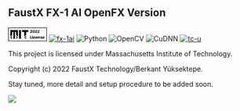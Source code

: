 ﻿## FaustX FX-1 AI OpenFX Version
 
<a href="https://github.com/Berkantyuks/FaustX-FX1-AI-OpenFX/blob/main/license" rel="mmit"><img width="79px" style="border-width: 0;" src="https://github.com/Berkantyuks/FaustX-FX1-AI-OpenFX/blob/main/parts/images/mit-license-custom.png" alt="mit" /></a>
<a href="https://www.faustx.com/en/fx1-tests" rel="fx1ai"><img width="79px" style="border-width: 0;" src="https://github.com/Berkantyuks/FaustX-Flight-Records/blob/main/Images/114x40-one-ai.png" alt="fx-1ai" /></a>
![Python](https://img.shields.io/badge/Python-000000?style=for-the-badge&logo=python&logoColor=white)
![OpenCV](https://img.shields.io/badge/OpenCV-000000?style=for-the-badge&logo=OpenCV&logoColor=white)
![CuDNN](https://img.shields.io/badge/Nvidia%20CuDNN-000000?style=for-the-badge&logo=Nvidia&logoColor=white)
<a href="https://github.com/Berkantyuks/QA-Project-Test-Classification-Mark#test-class-u" rel="tc-u"><img width="79px" style="border-width: 0;" src="https://github.com/Berkantyuks/QA-Project-Test-Classification-Mark/blob/main/TCM-114x40-light/114x40-tc-u.png" alt="tc-u" /></a>
<br/>

This project is licensed under Massachusetts Institute of Technology.

Copyright (c) 2022 FaustX Technology/Berkant Yüksektepe.
 
 <p>Stay tuned, more detail and setup procedure to be added soon.</p>
 
 <img src="https://github.com/Berkantyuks/FaustX-FX1-AI-OpenFX/blob/main/parts/images/fx1ai-1-78564r.gif"/>
